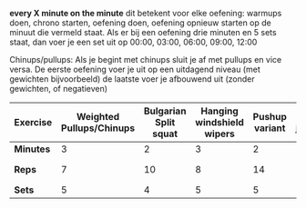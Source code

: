 **every X minute on the minute**
dit betekent voor elke oefening:
warmups doen, chrono starten, oefening doen, oefening opnieuw starten op de minuut die vermeld staat. Als er bij een oefening drie minuten en 5 sets staat, dan voer je een set uit op 00:00, 03:00, 06:00, 09:00, 12:00

Chinups/pullups: Als je begint met chinups sluit je af met pullups en vice versa. De eerste oefening voer je uit op een uitdagend niveau (met gewichten bijvoorbeeld) de laatste voer je afbouwend uit (zonder gewichten, of negatieven)

| Exercise    | Weighted Pullups/Chinups | Bulgarian Split squat | Hanging windshield wipers | Pushup variant | Box jumps | Plyometric Incline Pushups | Step ups | Chinups / Pullups | L-sit  | 
| ----------- | ------------------------ | --------------------- | ------------------------- | -------------- | --------- | -------------------------- | -------- | ----------------- | :------ |
| **Minutes** | 3                        | 2                     | 3                         | 2              | 2         | 1                          | 2        | 3                 | 2      |
| **Reps**    | 7                        | 10                    | 8                         | 14             | 13        | 14                         | 12       | 5                 | 20 sec |
| **Sets**    | 5                        | 4                     | 5                         | 5              | 5         | 5                          | 5        | 3                 | 5      |